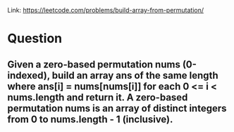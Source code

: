 Link: https://leetcode.com/problems/build-array-from-permutation/

# Question
## Given a zero-based permutation nums (0-indexed), build an array ans of the same length where ans[i] = nums[nums[i]] for each 0 <= i < nums.length and return it. A zero-based permutation nums is an array of distinct integers from 0 to nums.length - 1 (inclusive).

